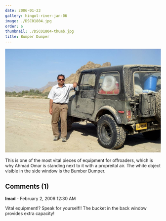 ```yaml
---
date: 2006-01-23
gallery: hingol-river-jan-06
image: ./DSC01804.jpg
order: 6
thumbnail: ./DSC01804-thumb.jpg
title: Bumper Dumper
---
```


![Bumper Dumper](./DSC01804.jpg)

This is one of the most vital pieces of equipment for offroaders, which is why Ahmad Omar is standing next to it with a propreital air. The white object visible in the side window is the Bumber Dumper.

<div id="comments">

## Comments (1)

<div id="comment">

**Imad** - February  2, 2006 12:30 AM

Vital equipment!? Speak for yourself!! The bucket in the back window provides extra capacity!

</div>

</div>